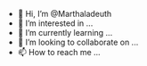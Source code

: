 - 👋 Hi, I’m @Marthaladeuth
- 👀 I’m interested in ...
- 🌱 I’m currently learning ...
- 💞️ I’m looking to collaborate on ...
- 📫 How to reach me ...

<!---
Marthaladeuth/Marthaladeuth is a ✨ special ✨ repository because its `README.md` (this file) appears on your GitHub profile.
You can click the Preview link to take a look at your changes.
--->
